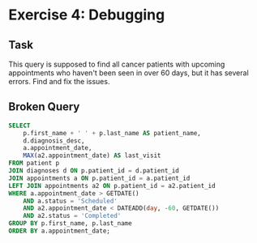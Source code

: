 # Exercise 4: Debugging

## Task
This query is supposed to find all cancer patients with upcoming appointments who haven't been seen in over 60 days, but it has several errors. Find and fix the issues.

## Broken Query
```sql
SELECT 
    p.first_name + ' ' + p.last_name AS patient_name,
    d.diagnosis_desc,
    a.appointment_date,
    MAX(a2.appointment_date) AS last_visit
FROM patient p
JOIN diagnoses d ON p.patient_id = d.patient_id
JOIN appointments a ON p.patient_id = a.patient_id
LEFT JOIN appointments a2 ON p.patient_id = a2.patient_id
WHERE a.appointment_date > GETDATE()
    AND a.status = 'Scheduled'
    AND a2.appointment_date < DATEADD(day, -60, GETDATE())
    AND a2.status = 'Completed'
GROUP BY p.first_name, p.last_name
ORDER BY a.appointment_date;
```
